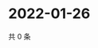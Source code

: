 # 2022-01-26

共 0 条

<!-- BEGIN WEIBO -->
<!-- 最后更新时间 Wed Jan 26 2022 19:12:42 GMT+0800 (China Standard Time) -->

<!-- END WEIBO -->
